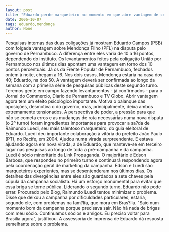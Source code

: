 ```yaml
---
layout: post
title: "Eduardo perde marqueteiro no momento em que abre vantagem de cerca de 10 pontos sobre Mendonça"
date: 2006-10-07
tags: eduardo,mendonça
author: None
---
```

Pesquisas internas das duas coligações já mostram Eduardo Campos (PSB) com folgada vantagem sobre Mendonça Filho (PFL) na disputa pelo governo de Pernambuco. 
A diferença entre eles varia de 10 a 16 pontos, dependendo do instituto.
Os levantamentos feitos pela coligação União por Pernambuco nos últimos dias apontam uma vantagem em torno dos 10 pontos percentuais. Já os da Frente Popular de Pernambuco, fechados ontem à noite, chegam a 16.
Nos dois casos, Mendonça estaria na casa dos 40; Eduardo, na dos 50.
A vantagem deverá ser confirmada ao longo da semana com a primeira série de pesquisas públicas deste segundo turno. 
Teremos gente em campo fazendo levantamentos - já confirmados - para o Jornal do Commercio, Diario de Pernambuco e TV Globo.
Abrir vantagem agora tem um efeito psicológico importante. Motiva o palanque das oposições, desmotiva o do governo, mas, principalmente, deixa ambos extremamente tensionados.
A perspectiva de poder, a pressão para que não se cometa erros e as mudanças de rota necessárias numa nova disputa (o 2º turno) foram ingredientes importantes para provocar a sa?da de Raimundo Luedi, seu mais talentoso marqueteiro, do guia eleitoral de Eduardo.
Luedi deu importante colaboração à vitória do prefeito João Paulo (PT), no Recife, em 2004. Ajudou numa virada surpreendente. E estava ajudando agora em nova virada, a de Eduardo, que manteve-se em terceiro lugar nas pesquisas ao longo de toda a pré-campanha e da campanha.
Luedi é sócio minoritário da Link Propaganda. O majoritário é Edson Barbosa, que respondeu no primeiro turno e continuará respondendo agora pela coordenação geral de marketing da campanha.
Edson e Luedi são marqueteiros experientes, mas se desentenderam nos últimos dias. 
Os detalhes das divergências entre eles são guardados a sete chaves pela cúpula da campanha socialista. 
Há um esforço monumental para evitar que essa briga se torne pública. Liderando o segundo turno, Eduardo não pode errar.
Procurado pelo Blog, Raimundo Luedi tentou minimizar o problema. Disse que deixou a campanha por dificuldades particulares, estaria, segundo ele, com problemas na fam?lia, que mora em Bras?lia. 
\"Saio num momento bom da campanha porque precisava sair. Não há nada de brigas com meu sócio. Continuamos sócios e amigos. Eu preciso voltar para Brasilia agora\", justificou.
A assessoria de imprensa de Eduardo dá resposta semelhante sobre o problema. 